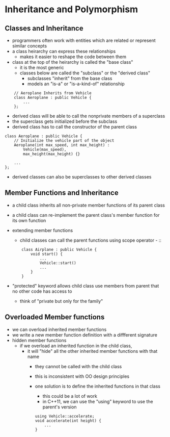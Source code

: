 # Inheritance and Polymorphism

## Classes and Inheritance
- programmers often work with entities which are related or represent similar concepts
- a class heirarchy can express these relationships
    - makes it easier to reshape the code between them
- class at the top of the heirarchy is called the "base class"
    - it is the most generic
    - classes below are called the "subclass" or the "derived class"
        - subclasses "inherit" from the base class
        - models an "is-a" or "is-a-kind-of" relationship
    
```
    // Aeroplane Inherits from Vehicle
    class Aeroplane : public Vehicle {
        ...
    };
```

- derived class will be able to call the nonprivate members of a superclass
- the superclass gets initialized before the subclass
- derived class has to call the constructor of the parent class

```
class Aeroplane : public Vehicle {
    // Initialize the vehicle part of the object
    Aeroplane(int max_speed, int max_height) : 
        Vehicle(max_speed),
        max_height(max_height) {}

    ...
};
```

- derived classes can also be superclasses to other derived classes

## Member Functions and Inheritance
- a child class inherits all non-private member functions of its parent class
- a child class can re-implement the parent class's member function for its own function
- extending member functions
    - child classes can call the parent functions using scope operator - ::

    ```
        class Airplane : public Vehicle {
            void start() {
                ...
                Vehicle::start()
                ...
            }
        }
    ```

- "protected" keyword allows child class use members from parent that no other code has access to
    - think of "private but only for the family"

## Overloaded Member functions
- we can overload inherited member functions
- we write a new member function definition with a diffferent signature
- hidden member functions
    - if we overload an inherited function in the child class, 
        - it will "hide" all the other inherited member functions with that name
            - they cannot be called with the child class
            - this is inconsistent with OO design principles
            - one solution is to define the inherited functions in that class
                - this could be a lot of work
                - in C++11, we can use the "using" keyword to use the parent's version
                
                ```
                using Vehicle::accelerate;
                void accelerate(int height) {
                    ...
                }
                ```

